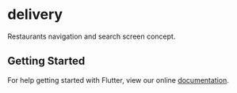 # delivery

Restaurants navigation and search screen concept.

## Getting Started

For help getting started with Flutter, view our online
[documentation](https://flutter.io/).
